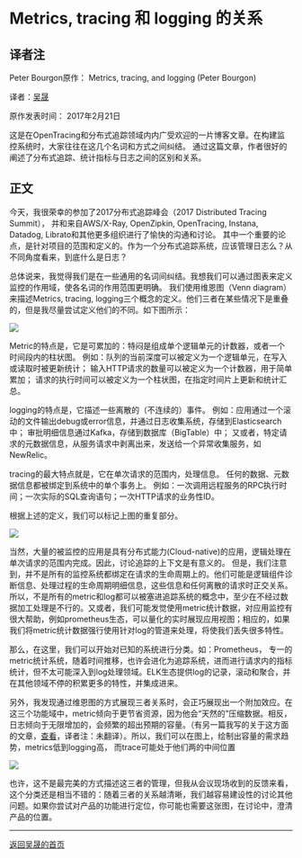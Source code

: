 # Metrics, tracing 和 logging 的关系

## 译者注
Peter Bourgon原作： Metrics, tracing, and logging (Peter Bourgon)

译者：[吴晟](https://github.com/wu-sheng)

原作发表时间： 2017年2月21日

这是在OpenTracing和分布式追踪领域内内广受欢迎的一片博客文章。在构建监控系统时，大家往往在这几个名词和方式之间纠结。
通过这篇文章，作者很好的阐述了分布式追踪、统计指标与日志之间的区别和关系。

## 正文
今天，我很荣幸的参加了2017分布式追踪峰会（2017 Distributed Tracing Summit），
并和来自AWS/X-Ray, OpenZipkin, OpenTracing, Instana, Datadog, Librato和其他更多组织进行了愉快的沟通和讨论。
其中一个重要的论点，是针对项目的范围和定义的。作为一个分布式追踪系统，应该管理日志么？从不同角度看来，到底什么是日志？

总体说来，我觉得我们是在一些通用的名词间纠结。我想我们可以通过图表来定义监控的作用域，使各名词的作用范围更明确。
我们使用维恩图（Venn diagram）来描述Metrics, tracing, logging三个概念的定义。他们三者在某些情况下是重叠的，但是我尽量尝试定义他们的不同。如下图所示：

<img src="http://peter.bourgon.org/img/instrumentation/01.png"/>

Metric的特点是，它是可累加的：特闷是组成单个逻辑单元的计数器，或者一个时间段内的柱状图。
例如：队列的当前深度可以被定义为一个逻辑单元，在写入或读取时被更新统计；
输入HTTP请求的数量可以被定义为一个计数器，用于简单累加；
请求的执行时间可以被定义为一个柱状图，在指定时间片上更新和统计汇总。

logging的特点是，它描述一些离散的（不连续的）事件。
例如：应用通过一个滚动的文件输出debug或error信息，并通过日志收集系统，存储到Elasticsearch中；
审批明细信息通过Kafka，存储到数据库（BigTable）中；
又或者，特定请求的元数据信息，从服务请求中剥离出来，发送给一个异常收集服务，如NewRelic。


tracing的最大特点就是，它在单次请求的范围内，处理信息。
任何的数据、元数据信息都被绑定到系统中的单个事务上。
例如：一次调用远程服务的RPC执行时间；一次实际的SQL查询语句；一次HTTP请求的业务性ID。


根据上述的定义，我们可以标记上图的重复部分。

<img src="http://peter.bourgon.org/img/instrumentation/02.png"/>

当然，大量的被监控的应用是具有分布式能力(Cloud-native)的应用，逻辑处理在单次请求的范围内完成。因此，讨论追踪的上下文是有意义的。
但是，我们注意到，并不是所有的监控系统都绑定在请求的生命周期上的。他们可能是逻辑组件诊断信息、处理过程的生命周期明细信息，这些信息和任何离散的请求时正交关系。
所以，不是所有的metric和log都可以被塞进追踪系统的概念中，至少在不经过数据加工处理是不行的。又或者，我们可能发觉使用metric统计数据，对应用监控有很大帮助，例如prometheus生态，可以量化的实时展现应用视图；相应的，如果我们将metric统计数据强行使用针对log的管道来处理，将使我们丢失很多特性。

那么，在这里，我们可以开始对已知的系统进行分类。如：Prometheus， 专一的metric统计系统，随着时间推移，也许会进化为追踪系统，进而进行请求内的指标统计，但不太可能深入到log处理领域。ELK生态提供log的记录，滚动和聚合，并在其他领域不停的积累更多的特性，并集成进来。

另外，我发现通过维恩图的方式展现三者关系时，会正巧展现出一个附加效应。在这三个功能域中，metric倾向于更节省资源，因为他会“天然的”压缩数据。相反，日志倾向于无限增加的，会频繁的超出预期的容量。（有另一篇我写的关于这方面的文章，[查看](http://peter.bourgon.org/blog/2016/02/07/logging-v-instrumentation.html)，译者注：未翻译）。所以，我们可以在图上，绘制出容量的需求趋势，metrics低到logging高， 而trace可能处于他们两的中间位置

<img src="http://peter.bourgon.org/img/instrumentation/03.png"/>

也许，这不是最完美的方式描述这三者的管理，但我从会议现场收到的反馈来看，这个分类还是相当不错的：随着三者的关系越清晰，我们越容易建设性的讨论其他问题。如果你尝试对产品的功能进行定位，你可能也需要这张图，在讨论中，澄清产品的位置。

___
[返回吴晟的首页](https://wu-sheng.github.io/me/)
